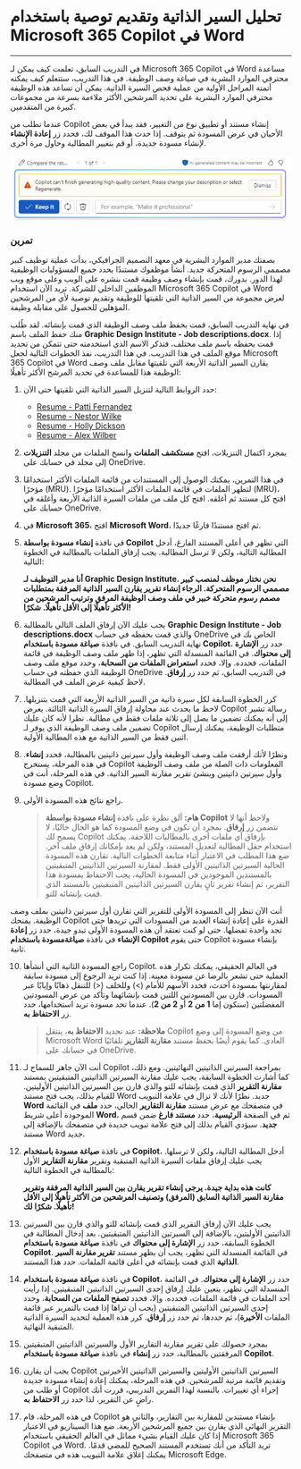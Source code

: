 # تحليل السير الذاتية وتقديم توصية باستخدام Microsoft 365 Copilot في Word
---
في التدريب السابق، تعلمت كيف يمكن لـ Microsoft 365 Copilot في Word مساعدة محترفي الموارد البشرية في صياغة وصف الوظيفة. في هذا التدريب، ستتعلم كيف يمكنه أتمتة المراحل الأولية من عملية فحص السيرة الذاتية. يمكن أن تساعد هذه الوظيفة محترفي الموارد البشرية على تحديد المرشحين الأكثر ملاءمة بسرعة من مجموعات كبيرة من المتقدمين.

عندما تطلب من Copilot إنشاء مستند أو تطبيق نوع من التغيير، فقد يبدأ في بعض الأحيان في عرض المسودة ثم يتوقف. إذا حدث هذا الموقف لك، فحدد زر **إعادة الإنشاء** لإنشاء مسودة جديدة، أو قم بتغيير المطالبة وحاول مرة أخرى.

![لقطة شاشة تعرض رسالة قد تتلقاها إذا تعذر على Copilot إنهاء إنشاء المسودة الحالية.](../media/copilot-word-regenerate-message-d16edfd9.png)

### تمرين

بصفتك مدير الموارد البشرية في معهد التصميم الجرافيكي، بدأت عملية توظيف كبير مصممي الرسوم المتحركة جديد. أنشأ موظفوك مستندًا يحدد جميع المسؤوليات الوظيفية لهذا الدور. بدورك، قمت بإنشاء وصف وظيفة قمت بنشره على الويب وعلى موقع ويب الموظفين الداخلي للشركة. تريد الآن استخدام Microsoft 365 Copilot في Word لعرض مجموعة من السير الذاتية التي تلقيتها للوظيفة وتقديم توصية لأي من المرشحين المؤهلين للحصول على مقابلة وظيفة.

في نهاية التدريب السابق، قمت بحفظ ملف وصف الوظيفة الذي قمت بإنشائه. لقد طُلب منك حفظ الملف باسم **Graphic Design Institute - Job descriptions.docx**. إذا قمت بحفظه باسم ملف مختلف، فتذكر الاسم الذي استخدمته حتى تتمكن من تحديد موقع الملف في هذا التدريب. في هذا التدريب، نفذ الخطوات التالية لجعل Microsoft 365 Copilot في Word يقارن السير الذاتية الأربعة التي تلقيتها مقابل ملف وصف الوظيفة هذا للمساعدة في تحديد المرشح الأكثر تأهيلًا:

1.  حدد الروابط التالية لتنزيل السير الذاتية التي تلقيتها حتى الآن:
     -  [Resume - Patti Fernandez](https://go.microsoft.com/fwlink/?linkid=2268829)
     -  [Resume - Nestor Wilke](https://go.microsoft.com/fwlink/?linkid=2268930)
     -  [Resume - Holly Dickson](https://go.microsoft.com/fwlink/?linkid=2268828)
     -  [Resume - Alex Wilber](https://go.microsoft.com/fwlink/?linkid=2269127)
2.  بمجرد اكتمال التنزيلات، افتح **مستكشف الملفات** وانسخ الملفات من مجلد **التنزيلات** إلى مجلد في حسابك على OneDrive.
3.  في هذا التمرين، يمكنك الوصول إلى المستندات من قائمة الملفات الأكثر استخدامًا مؤخرًا (MRU). لتظهر الملفات في قائمة الملفات الأكثر استخدامًا مؤخرًا (MRU)، افتح كل مستند ثم أغلقه. افتح كل ملف من ملفات السيرة الذاتية الأربعة وأغلقه في حسابك على OneDrive.
4.  في **Microsoft 365**، افتح **Microsoft Word**، ثم افتح مستندًا فارغًا جديدًا.
5.  في نافذة **إنشاء مسودة بواسطة Copilot** التي تظهر في أعلى المستند الفارغ، أدخل المطالبة التالية، ولكن لا ترسل المطالبة. يجب إرفاق الملفات بالمطالبة في الخطوة التالية:
    
    **أنا مدير التوظيف لـ Graphic Design Institute. نحن نختار موظف لمنصب كبير مصممي الرسوم المتحركة. الرجاء إنشاء تقرير يقارن السير الذاتية المرفقة بمتطلبات مصمم رسوم متحركة خبير في ملف وصف الوظيفة المرفق وترتيب المرشحين من الأكثر تأهيلًا إلى الأقل تأهيلًا. شكرًا!**
6.  يجب عليك الآن إرفاق الملف التالي بالمطالبة **Graphic Design Institute - Job descriptions.docx** والذي قمت بحفظه في حساب OneDrive الخاص بك في نهاية التدريب السابق. في نافذة **صياغة مسودة باستخدام Copilot**، حدد زر **الإشارة إلى محتواك**. في القائمة المنسدلة التي تظهر، إذا ظهر ملف وصف الوظيفة في قائمة الملفات، فحدده. وإلا، فحدد **استعراض الملفات من السحابة**، وحدد موقع ملف وصف الوظيفة الذي حفظته في حساب OneDrive في التدريب السابق، ثم حدد زر **إرفاق**. لاحظ كيفية عرض الملف في المطالبة.
7.  كرر الخطوة السابقة لكل سيرة ذاتية من السير الذاتية الأربعة التي قمت بتنزيلها. لاحظ ما يحدث عند محاولة إرفاق السيرة الذاتية الثالثة. يعرض Copilot رسالة تشير إلى أنه يمكنك تضمين ما يصل إلى ثلاثة ملفات فقط في مطالبة. نظرا لأنه كان عليك تضمين ملف وصف الوظيفة الذي يوفر لـ Copilot متطلبات الوظيفة، يمكنك إرسال اثنين فقط من السير الذاتية مع هذه المطالبة الأولية.
8.  ونظرًا لأنك أرفقت ملف وصف الوظيفة وأول سيرتين ذاتيتين بالمطالبة، فحدد **إنشاء**. في هذه المرحلة، يستخرج Copilot المعلومات ذات الصلة من ملف وصف الوظيفة وأول سيرتين ذاتيتين وينشئ تقرير مقارنة السير الذاتية. في هذه المرحلة، أنت في وضع مسودة Copilot.
9.  راجع نتائج هذه المسودة الأولى.
    
    > **هام:** ألق نظرة على نافذة **إنشاء مسودة بواسطة Copilot** ولاحظ أنها لا تتضمن زر **إرفاق**. بمجرد أن تكون في وضع المسودة كما هو الحال حاليًا، لا يسمح لك Copilot بإرفاق أي ملفات أخرى بالمطالبات اللاحقة. يمكنك استخدام حقل المطالبة لتعديل المستند، ولكن لم يعد بإمكانك إرفاق ملف آخر. ضع هذا المطلب في الاعتبار أثناء متابعة الخطوات التالية. تقارن هذه المسودة الحالية السيرتين الذاتيتين الأولى فقط. لمقارنة السيرتين الذاتيتين المتبقيتين بالمستندين الموجودين في المسودة الحالية، يجب الاحتفاظ بمسودة هذا التقرير، ثم إنشاء تقرير ثانٍ يقارن السيرتين الذاتيتين المتبقيتين بالمستند الذي قمت بإنشائه للتو.
    
  أنت الآن تنظر إلى المسودة الأولى للتقرير التي تقارن أول سيرتين ذاتيتين بملف وصف الوظيفة. يمنحك Copilot القدرة على إعادة إنشاء العديد من المسودات التي تريدها حتى تجد واحدة تفضلها. حتى لو كنت تعتقد أن هذه المسودة الأولى تبدو جيدة، حدد زر **إعادة الإنشاء** في نافذة **صياغةمسودة باستخدام Copilot** حتى يقوم Copilot بإنشاء مسودة ثانية.

10. راجع المسودة الثانية التي أنشأها Copilot. في العالم الحقيقي، يمكنك تكرار هذه العملية حتى تشعر بالرضا عن مسودة معينة. إذا كنت تريد الرجوع إلى مسودة سابقة لمقارنتها بمسودة أحدث، فحدد الأسهم للأمام (&gt;) وللخلف (&lt;) للتنقل ذهابًا وإيابًا عبر المسودات. قارن بين المسودتين اللتين قمت بإنشائهما وتأكد من عرض المسودتين المفضلتين (ستكون إما **1 من 2** أو **2 من 2**). عندما تجد مسودة تريد استخدامها، حدد زر **الاحتفاظ به**.
    
    > **ملاحظة:** عند تحديد **الاحتفاظ به**، ينتقل Copilot من وضع المسودة إلى وضع Microsoft Word العادي. كما يقوم أيضًا بحفظ مستند **مقارنة التقارير** تلقائيًا في حسابك على OneDrive.
11. أنت الآن جاهز للسماح لـ Copilot بمراجعة السيرتين الذاتيتين النهائيتين. ومع ذلك، كما أشارت الخطوة السابقة، يجب عليك مقارنة السيرتين الذاتيتين المتبقيتين بمستند **مقارنة التقرير** الذي قمت بإنشائه للتو والذي قارن بين السيرتين الذاتيتين الأوليتين. للقيام بذلك، يجب فتح مستند Word جديد. نظرًا لأنك لا تزال في علامة التبويب **Word** في متصفحك مع عرض مستند **مقارنة التقارير** الحالي، حدد **ملف** في القائمة الموجودة أعلى شريط **Word**، ثم في الصفحة **الرئيسية**، حدد **مستند فارغ** ضمن قسم **جديد**. سيؤدي القيام بذلك إلى فتح علامة تبويب جديدة في متصفحك بالإضافة إلى مستند Word جديد.

12. في نافذة **صياغة مسودة باستخدام Copilot**، أدخل المطالبة التالية، ولكن لا ترسلها. يجب عليك إرفاق ملفات السيرة الذاتية المتبقية وتقرير **مقارنة التقارير** الأول بالمطالبة في الخطوة التالية:
    
    **كانت هذه بداية جيدة. يرجى إنشاء تقرير يقارن بين السير الذاتية المرفقة وتقرير مقارنة السير الذاتية السابق (المرفق) وتصنيف المرشحين من الأكثر تأهيلًا إلى الأقل تأهيلًا. شكرًا لك!**
13. يجب عليك الآن إرفاق التقرير الذي قمت بإنشائه للتو والذي قارن بين السيرتين الذاتيتين الأوليتين، بالإضافة إلى السيرتين الذاتيتين المتبقيتين. بعد إدخال المطالبة في الخطوة السابقة، حدد زر **الإشارة إلى محتواك** في نافذة **صياغة مسودة باستخدام Copilot**. في القائمة المنسدلة التي تظهر، يجب أن يظهر مستند **تقرير مقارنة السير الذاتية** الذي قمت بإنشائه في أعلى قائمة الملفات. حدد هذا المستند.
14. في نافذة **صياغة مسودة باستخدام Copilot**، حدد زر **الإشارة إلى محتواك**. في القائمة المنسدلة التي تظهر، يتعين عليك إرفاق إحدى السيرتين الذاتيتين المتبقيتين. إذا رأيت أحد الملفات في قائمة الملفات، فحدده. وإلا، فحدد **تصفح الملفات من السحابة**، وحدد إحدى السيرتين الذاتيتين المتبقيتين (يجب أن تراها إذا قمت بالتمرير عبر قائمة الملفات **الأخيرة**)، ثم حددها، ثم حدد زر **إرفاق**. كرر هذه العملية لتحديد السيرة الذاتية المتبقية النهائية.
15. بمجرد حصولك على تقرير مقارنة التقارير الأول والسيرتين الذاتيتين المتبقيتين المرفقتين بالمطالبة، حدد زر **إنشاء** في نافذة **صياغة مسودة باستخدام Copilot**.
16. يجب أن يقارن Copilot السيرتين الذاتيتين الأوليتين والسيرتين الذاتيتين الأخيرتين وتقديم قائمة مرتبة للمرشحين. في هذه المرحلة، يمكنك إعادة إنشاء مسودة جديدة أو طلب من Copilot إجراء أي تغييرات. بالنسبة لهذا التمرين التدريبي، قررت أنك راضٍ عن التقرير، لذا حدد زر **الاحتفاظ به**.
17. في هذه المرحلة، قام Copilot بإنشاء مستندين للمقارنة بين التقارير، والثاني هو التقرير النهائي الذي يقارن بين جميع المرشحين الأربعة. ضع هذا السيناريو في الاعتبار إذا كان عليك القيام بشيء مماثل في العالم الحقيقي باستخدام Microsoft 365 Copilot في Word. تريد التأكد من أنك تستخدم المستند الصحيح للمضي قدمًا. يمكنك إغلاق علامة التبويب هذه في متصفحك Microsoft Edge.
